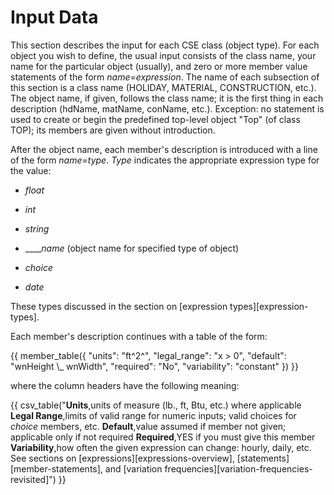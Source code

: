 # Input Data

This section describes the input for each CSE class (object type). For each object you wish to define, the usual input consists of the class name, your name for the particular object (usually), and zero or more member value statements of the form *name=expression*. The name of each subsection of this section is a class name (HOLIDAY, MATERIAL, CONSTRUCTION, etc.). The object name, if given, follows the class name; it is the first thing in each description (hdName, matName, conName, etc.). Exception: no statement is used to create or begin the predefined top-level object "Top" (of class TOP); its members are given without introduction.

After the object name, each member's description is introduced with a line of the form *name=type*. *Type* indicates the appropriate expression type for the value:

-   *float*

-   *int*

-   *string*

-   ____*name* (object name for specified type of object)

-   *choice*

-   *date*

These types discussed in the section on [expression types][expression-types].

Each member's description continues with a table of the form:

{{
  member_table({
    "units": "ft^2^",
    "legal_range": "x &gt; 0", 
    "default": "wnHeight \\_ wnWidth",
    "required": "No",
    "variability": "constant" 
  })
}}

where the column headers have the following meaning:

{{ csv_table("**Units**,units of measure (lb.&comma; ft&comma; Btu&comma; etc.) where applicable
**Legal Range**,limits of valid range for numeric inputs; valid choices for *choice* members&comma; etc.
**Default**,value assumed if member not given; applicable only if not required
**Required**,YES if you must give this member
**Variability**,how often the given expression can change: hourly&comma; daily&comma; etc. See sections on [expressions][expressions-overview]&comma; [statements][member-statements]&comma; and [variation frequencies][variation-frequencies-revisited]")
}}

